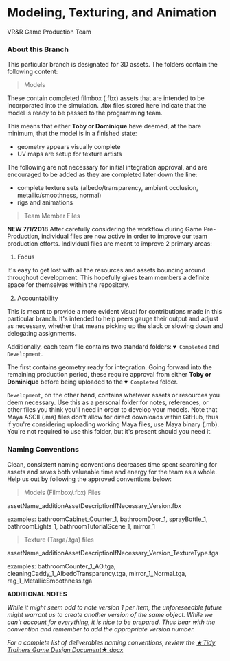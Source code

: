 # Modeling, Texturing, and Animation

VR&R Game Production Team

### About this Branch

This particular branch is designated for 3D assets. The folders contain the following content:

> Models

These contain completed filmbox (.fbx) assets that are intended to be incorporated into the simulation. .fbx files stored here indicate that the model is ready to be passed to the programming team.

This means that either **Toby or Dominique** have deemed, at the bare minimum, that the model is in a finished state:

* geometry appears visually complete
* UV maps are setup for texture artists

The following are not necessary for initial integration approval, and are encouraged to be added as they are completed later down the line:

* complete texture sets (albedo/transparency, ambient occlusion, metallic/smoothness, normal)
* rigs and animations

> Team Member Files

**NEW 7/1/2018**
After carefully considering the workflow during Game Pre-Production, individual files are now active in order to improve our team production efforts. Individual files are meant to improve 2 primary areas:

1. Focus

It's easy to get lost with all the resources and assets bouncing around throughout development. This hopefully gives team members a definite space for themselves within the repository.

2. Accountability

This is meant to provide a more evident visual for contributions made in this particular branch. It's intended to help peers gauge their output and adjust as necessary, whether that means picking up the slack or slowing down and delegating assignments.

Additionally, each team file contains two standard folders: `♥ Completed` and `Development`. 

The first contains geometry ready for integration. Going forward into the remaining production period, these require approval from either **Toby or Dominique** before being uploaded to the `♥ Completed` folder. 

`Development`, on the other hand, contains whatever assets or resources you deem necessary. Use this as a personal folder for notes, references, or other files you think you'll need in order to develop your models. Note that Maya ASCII (.ma) files don't allow for direct downloads within GitHub, thus if you're considering uploading working Maya files, use Maya binary (.mb). You're not required to use this folder, but it's present should you need it.

### Naming Conventions

Clean, consistent naming conventions decreases time spent searching for assets and saves both valueable time and energy for the team as a whole. Help us out by following the approved conventions below:

> Models (Filmbox/.fbx) Files

assetName_additionAssetDescriptionIfNecessary_Version.fbx

examples: bathroomCabinet_Counter_1, bathroomDoor_1, sprayBottle_1, bathroomLights_1, bathroomTutorialScene_1, mirror_1

> Texture (Targa/.tga) files

assetName_additionAssetDescriptionIfNecessary_Version_TextureType.tga

examples: bathroomCounter_1_AO.tga, cleaningCaddy_1_AlbedoTransparency.tga, mirror_1_Normal.tga, rag_1_MetallicSmoothness.tga

**ADDITIONAL NOTES**

*While it might seem odd to note version 1 per item, the unforeseeable future might warrant us to create another version of the same object. While we can't account for everything, it is nice to be prepared. Thus bear with the convention and remember to add the appropriate version number.*

*For a complete list of deliverables naming conventions, review the [★Tidy Trainers Game Design Document★.docx](https://drive.google.com/open?id=1JfH-lJwL_DV4JUY7JDna6ZUCbfMSl24Pqtl_IIkbNKo "Link to game design document - Click to open!")*


